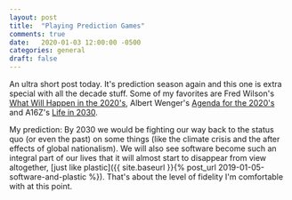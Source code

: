 ```yaml
---
layout: post
title:  "Playing Prediction Games"
comments: true
date:   2020-01-03 12:00:00 -0500
categories: general
draft: false
---
```


An ultra short post today. It's prediction season again and this one is extra special with all the decade stuff. Some of my favorites are Fred Wilson's [What Will Happen in the 2020's](https://avc.com/2020/01/what-will-happen-in-the-2020s/), Albert Wenger's [Agenda for the 2020's](https://continuations.com/post/189997132065/an-agenda-for-the-2020s-inventing-the-knowledge) and A16Z's [Life in 2030](https://a16z.com/2019/12/30/life-in-2030/). 

My prediction: By 2030 we would be fighting our way back to the status quo (or even the past) on some things (like the climate crisis and the after effects of global nationalism). We will also see software become such an integral part of our lives that it will almost start to disappear from view altogether, [just like plastic]({{ site.baseurl }}{% post_url 2019-01-05-software-and-plastic %}). That's about the level of fidelity I'm comfortable with at this point.